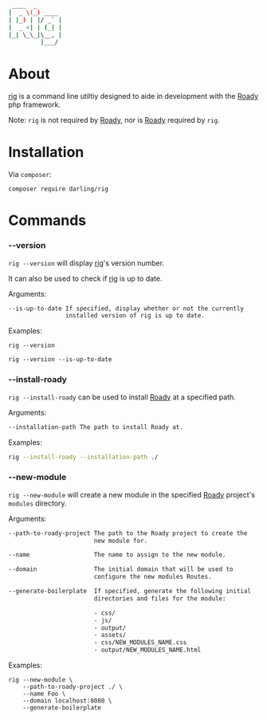 ```sh
 ____  _
|  _ \(_) ____
| |_) | |/ _` |
|  _ <| | (_| |
|_| \_\_|\__, |
         |___/
```

# About

[rig](https://github.com/sevidmusic/rig) is a command line utiltiy
designed to aide in development with the
[Roady](https://github.com/sevidmusic/Roady) php framework.

Note: `rig` is not required by
[Roady](https://github.com/sevidmusic/Roady), nor is
[Roady](https://github.com/sevidmusic/Roady) required by `rig`.

# Installation

Via `composer`:

```
composer require darling/rig
```

# Commands

### --version

`rig --version` will display [rig](https://github.com/sevidmusic/rig)'s
version number.

It can also be used to check if [rig](https://github.com/sevidmusic/rig)
is up to date.

Arguments:
```sh
--is-up-to-date If specified, display whether or not the currently
                installed version of rig is up to date.
```

Examples:

```
rig --version

rig --version --is-up-to-date
```

### --install-roady

`rig --install-roady` can be used to install
[Roady](https://github.com/sevidmusic/roady)
at a specified path.

Arguments:

```sh
--installation-path The path to install Roady at.
```

Examples:

```sh
rig --install-roady --installation-path ./
```

### --new-module

`rig --new-module` will create a new module in the
specified [Roady](https://github.com/sevidmusic/Roady) project's
`modules` directory.

Arguments:
```sh
--path-to-roady-project The path to the Roady project to create the
                        new module for.

--name                  The name to assign to the new module.

--domain                The initial domain that will be used to
                        configure the new modules Routes.

--generate-boilerplate  If specified, generate the following initial
                        directories and files for the module:

                        - css/
                        - js/
                        - output/
                        - assets/
                        - css/NEW_MODULES_NAME.css
                        - output/NEW_MODULES_NAME.html
```

Examples:

```
rig --new-module \
    --path-to-roady-project ./ \
    --name Foo \
    --domain localhost:8080 \
    --generate-boilerplate

```
